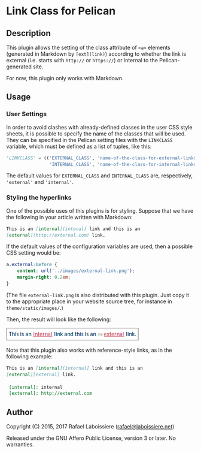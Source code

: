 # Link Class for Pelican

## Description

This plugin allows the setting of the class attribute of `<a>` elements
(generated in Markdown by `[ext](link)`) according to whether the link is
external (i.e. starts with `http://` or `https://`) or internal to the
Pelican-generated site.

For now, this plugin only works with Markdown.

## Usage

### User Settings

In order to avoid clashes with already-defined classes in the user CSS
style sheets, it is possible to specify the name of the classes that will
be used.  They can be specified in the Pelican setting files with the
`LINKCLASS` variable, which must be defined as a list of tuples, like this:

```python
'LINKCLASS' = (('EXTERNAL_CLASS', 'name-of-the-class-for-external-links')
                'INTERNAL_CLASS', 'name-of-the-class-for-internal-links'))
```

The default values for `EXTERNAL_CLASS` and `INTERNAL_CLASS` are,
respectively, `'external'` and `'internal'`.

### Styling the hyperlinks

One of the possible uses of this plugins is for styling.  Suppose that we
have the following in your article written with Markdown:

```markdown
This is an [internal](intenal) link and this is an
[external](http://external.com) link.
```

If the default values of the configuration variables are used, then a
 possible CSS setting would be:

```css
a.external:before {
    content: url('../images/external-link.png');
    margin-right: 0.2em;
}
```

(The file `external-link.png` is also distributed with this plugin.  Just
copy it to the appropriate place in your website source tree, for instance
in `theme/static/images/`.)

Then, the result will look like the following:

![figure](linkclass-example.png)

Note that this plugin also works with reference-style links, as in the
following example:

```markdown
This is an [internal][internal] link and this is an
[external][external] link.

 [internal]: internal
 [external]: http://external.com
```

## Author

Copyright (C) 2015, 2017  Rafael Laboissiere (<rafael@laboissiere.net>)

Released under the GNU Affero Public License, version 3 or later.  No warranties.
